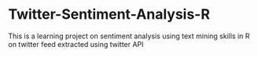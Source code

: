 # Twitter-Sentiment-Analysis-R
This is a learning project on sentiment analysis using text mining skills in R on twitter feed extracted using twitter API
